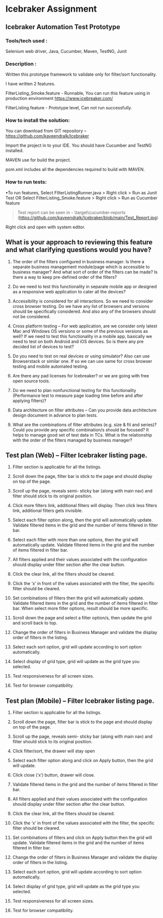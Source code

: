 # Icebraker Assignment
 
## Icebraker Automation Test Prototype

### Tools/tech used :
Selenium web driver, Java, Cucumber, Maven, TestNG, Junit

### Description :
Written this prototype framework to validate only for filter/sort functionality.

I have written 2 features. 

FilterListing_Smoke.feature - Runnable, You can run this feature using in production environment https://www.icebreaker.com/

FilterListing.feature - Prototype level, Can not run successfully.

### How to install the solution:

You can download from GIT repository – https://github.com/kaveendralk/Icebraker

Import the project in to your IDE. You should have Cucumber and TestNG installed.

MAVEN use for build the project.

pom.xml includes all the dependencies required to build with MAVEN.

### How to run tests:

•To run features,
Select FIlterListingRunner.java > Right click > Run as Junit Test OR Select FilterListing_Smoke.feature > Right click > Run as Cucumber feature

> Test report can be seen in - \target\cucumber-reports (https://github.com/kaveendralk/Icebraker/blob/main/Test_Report.jpg)

Right click and open with system editor.


## What is your approach to reviewing this feature and what clarifying questions would you have?

1.	The order of the filters configured in business manager.  Is there a separate business management module/page which is accessible to business manager? And what sort of order of the filters can be made? Is there a way to keep pre-defined order of the filters?

2.	Do we need to test this functionality in separate mobile app or designed as a responsive web application to cater all the devices?

3.	Accessibility is considered for all interactions. So we need to consider cross browser testing. Do we have any list of browsers and versions should be specifically considered. And also any of the browsers should not be considered.

4.	Cross platform testing – For web application, are we consider only latest Mac and Windows OS versions or some of the previous versions as well? If we need to test this functionality in a mobile app, basically we need to test on both Android and iOS devices. So is there any pre decided list of devices to test?

5.	Do you need to test on real devices or using simulator?  Also can use Browserstack or similar one.  If so we can use same for cross browser testing and mobile automated testing.

6.	Are there any pad licenses for Icebreaker? or we are going with free open source tools.

7.	Do we need to plan nonfunctional testing for this functionality (Performance test to measure page loading time before and after applying filters)?

8.	Data architecture on filter attributes – Can you provide data architecture design document in advance to plan tests.

9.	What are the combinations of filter attributes (e.g. size & fit and series)? Could you provide any specific combination/s should be focused? It helps to manage good set of test data in TCs. What is the relationship with the order of the filters managed by business manager?


## Test plan (Web) – Filter Icebraker listing page.

1.	Filter section is applicable for all the listings.

2.	Scroll down the page, filter bar is stick to the page and should display on top of the page.

3.	Scroll up the page, reveals semi- sticky bar (along with main nav) and filter should stick to its original position.

4.	Click more filters link, additional filters will display. Then click less filters link, additional filters gets invisible.

5.	Select each filter option along, then the grid will automatically update. Validate filtered items in the grid and the number of items filtered in filter bar.

6.	Select each filter with more than one options, then the grid will automatically update. Validate filtered items in the grid and the number of items filtered in filter bar.

7.	All filters applied and their values associated with the configuration should display under filter section after the clear button.

8.	Click the clear link, all the filters should be cleared.

9.	Click the ‘x’ in front of the values associated with the filter, the specific filter should be cleared.

10.	Set combinations of filters then the grid will automatically update. Validate filtered items in the grid and the number of items filtered in filter bar. When select more filter options, result should be more specific.

11.	Scroll down the page and select a filter option/s, then update the grid and scroll back to top.

12.	Change the order of filters in Business Manager and validate the display order of filters in the listing.

13.	Select each sort option, grid will update according to sort option automatically.

14.	Select display of grid type, grid will update as the grid type you selected.

15.	Test responsiveness for all screen sizes.

16.	Test for browser compatibility. 
 
 
## Test plan (Mobile) – Filter Icebraker listing page.

1.	Filter section is applicable for all the listings.

2.	Scroll down the page, filter bar is stick to the page and should display on top of the page.

3.	Scroll up the page, reveals semi- sticky bar (along with main nav) and filter should stick to its original position.

4.	Click filter/sort, the drawer will stay open

5.	Select each filter option along and click on Apply button, then the grid will update.

6.	Click close (‘x’) button, drawer will close.

7.	Validate filtered items in the grid and the number of items filtered in filter bar.

8.	All filters applied and their values associated with the configuration should display under filter section after the clear button.

9.	Click the clear link, all the filters should be cleared.

10.	Click the ‘x’ in front of the values associated with the filter, the specific filter should be cleared.

11.	Set combinations of filters and click on Apply button then the grid will update. Validate filtered items in the grid and the number of items filtered in filter bar.

12.	Change the order of filters in Business Manager and validate the display order of filters in the listing.

13.	Select each sort option, grid will update according to sort option automatically.

14.	Select display of grid type, grid will update as the grid type you selected.

15.	Test responsiveness for all screen sizes.

16.	Test for browser compatibility.
